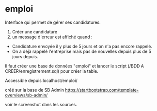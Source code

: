 # emploi

Interface qui permet de gérer ses candidatures.

1) Créer une candidature
2) un message d'erreur est affiché quand :
- Candidature envoyée il y plus de 5 jours et on n'a pas encore rappelé.
- On a déjà rappelé l'entreprise mais pas de nouvelles depuis plus de 5 jours depuis.


Il faut créer une base de données "emploi" et lancer le script (/BDD A CREER/enregistrement.sql) pour créer la table.

Accessible depuis localhost/emploi/


créé sur la base de SB Admin
https://startbootstrap.com/template-overviews/sb-admin/

voir le screenshot dans les sources.
